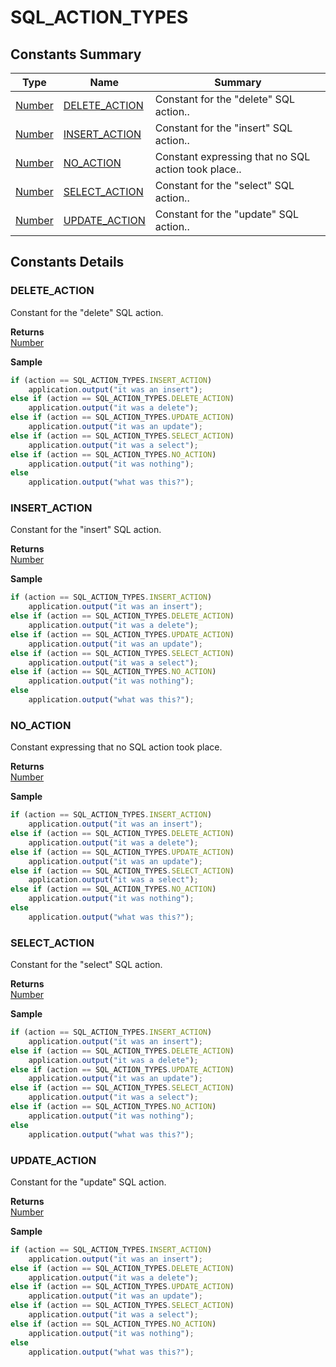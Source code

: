 #  SQL_ACTION_TYPES


## Constants Summary

| Type                                                  | Name                                          | Summary                                                          |
| ----------------------------------------------------- | --------------------------------------------- | ---------------------------------------------------------------- |
| [Number](../JSLib/Number.md) | [DELETE_ACTION](SQL_ACTION_TYPES.md#DELETE_ACTION)                   | Constant for the "delete" SQL action..                                    |
| [Number](../JSLib/Number.md) | [INSERT_ACTION](SQL_ACTION_TYPES.md#INSERT_ACTION)                   | Constant for the "insert" SQL action..                                    |
| [Number](../JSLib/Number.md) | [NO_ACTION](SQL_ACTION_TYPES.md#NO_ACTION)                   | Constant expressing that no SQL action took place..                                    |
| [Number](../JSLib/Number.md) | [SELECT_ACTION](SQL_ACTION_TYPES.md#SELECT_ACTION)                   | Constant for the "select" SQL action..                                    |
| [Number](../JSLib/Number.md) | [UPDATE_ACTION](SQL_ACTION_TYPES.md#UPDATE_ACTION)                   | Constant for the "update" SQL action..                                    |

## Constants Details

### DELETE_ACTION

Constant for the "delete" SQL action.

**Returns**\
[Number](../JSLib/Number.md) 


**Sample**

```javascript
if (action == SQL_ACTION_TYPES.INSERT_ACTION)
	application.output("it was an insert");
else if (action == SQL_ACTION_TYPES.DELETE_ACTION)
	application.output("it was a delete");
else if (action == SQL_ACTION_TYPES.UPDATE_ACTION)
	application.output("it was an update");
else if (action == SQL_ACTION_TYPES.SELECT_ACTION)
	application.output("it was a select");
else if (action == SQL_ACTION_TYPES.NO_ACTION)
	application.output("it was nothing");
else
	application.output("what was this?");
```
### INSERT_ACTION

Constant for the "insert" SQL action.

**Returns**\
[Number](../JSLib/Number.md) 


**Sample**

```javascript
if (action == SQL_ACTION_TYPES.INSERT_ACTION)
	application.output("it was an insert");
else if (action == SQL_ACTION_TYPES.DELETE_ACTION)
	application.output("it was a delete");
else if (action == SQL_ACTION_TYPES.UPDATE_ACTION)
	application.output("it was an update");
else if (action == SQL_ACTION_TYPES.SELECT_ACTION)
	application.output("it was a select");
else if (action == SQL_ACTION_TYPES.NO_ACTION)
	application.output("it was nothing");
else
	application.output("what was this?");
```
### NO_ACTION

Constant expressing that no SQL action took place.

**Returns**\
[Number](../JSLib/Number.md) 


**Sample**

```javascript
if (action == SQL_ACTION_TYPES.INSERT_ACTION)
	application.output("it was an insert");
else if (action == SQL_ACTION_TYPES.DELETE_ACTION)
	application.output("it was a delete");
else if (action == SQL_ACTION_TYPES.UPDATE_ACTION)
	application.output("it was an update");
else if (action == SQL_ACTION_TYPES.SELECT_ACTION)
	application.output("it was a select");
else if (action == SQL_ACTION_TYPES.NO_ACTION)
	application.output("it was nothing");
else
	application.output("what was this?");
```
### SELECT_ACTION

Constant for the "select" SQL action.

**Returns**\
[Number](../JSLib/Number.md) 


**Sample**

```javascript
if (action == SQL_ACTION_TYPES.INSERT_ACTION)
	application.output("it was an insert");
else if (action == SQL_ACTION_TYPES.DELETE_ACTION)
	application.output("it was a delete");
else if (action == SQL_ACTION_TYPES.UPDATE_ACTION)
	application.output("it was an update");
else if (action == SQL_ACTION_TYPES.SELECT_ACTION)
	application.output("it was a select");
else if (action == SQL_ACTION_TYPES.NO_ACTION)
	application.output("it was nothing");
else
	application.output("what was this?");
```
### UPDATE_ACTION

Constant for the "update" SQL action.

**Returns**\
[Number](../JSLib/Number.md) 


**Sample**

```javascript
if (action == SQL_ACTION_TYPES.INSERT_ACTION)
	application.output("it was an insert");
else if (action == SQL_ACTION_TYPES.DELETE_ACTION)
	application.output("it was a delete");
else if (action == SQL_ACTION_TYPES.UPDATE_ACTION)
	application.output("it was an update");
else if (action == SQL_ACTION_TYPES.SELECT_ACTION)
	application.output("it was a select");
else if (action == SQL_ACTION_TYPES.NO_ACTION)
	application.output("it was nothing");
else
	application.output("what was this?");
```


